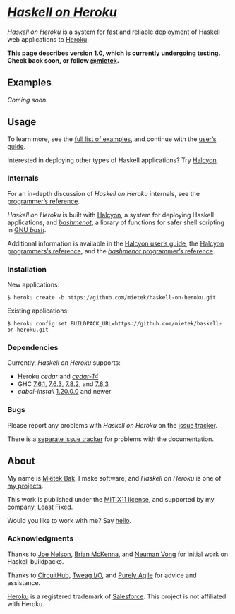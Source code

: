 [_Haskell on Heroku_](http://haskellonheroku.com/)
==================================================

_Haskell on Heroku_ is a system for fast and reliable deployment of Haskell web applications to [Heroku](http://heroku.com/).

**This page describes version 1.0, which is currently undergoing testing.  Check back soon, or follow [@mietek](http://twitter.com/mietek).**


Examples
--------

_Coming soon._


Usage
-----

To learn more, see the [full list of examples](http://haskellonheroku.com/examples/), and continue with the [user’s guide](http://haskellonheroku.com/guide/).

Interested in deploying other types of Haskell applications?  Try [Halcyon](http://halcyon.sh/).


### Internals

For an in-depth discussion of _Haskell on Heroku_ internals, see the [programmer’s reference](http://haskellonheroku.com/reference/).

_Haskell on Heroku_ is built with [Halcyon](http://halcyon.sh/), a system for deploying Haskell applications, and [_bashmenot_](http://bashmenot.mietek.io/), a library of functions for safer shell scripting in [GNU _bash_](http://gnu.org/software/bash/).

Additional information is available in the [Halcyon user’s guide](http://halcyon.sh/guide/), the [Halcyon programmers’s reference](http://halcyon.sh/reference/), and the [_bashmenot_ programmer’s reference](http://bashmenot.mietek.io/reference/).


### Installation

New applications:

```
$ heroku create -b https://github.com/mietek/haskell-on-heroku.git
```

Existing applications:

```
$ heroku config:set BUILDPACK_URL=https://github.com/mietek/haskell-on-heroku.git
```


### Dependencies

Currently, _Haskell on Heroku_ supports:

- Heroku _cedar_ and [_cedar-14_](https://blog.heroku.com/archives/2014/8/19/cedar-14-public-beta)
- GHC [7.6.1](http://www.haskell.org/ghc/download_ghc_7_6_1), [7.6.3](http://www.haskell.org/ghc/download_ghc_7_6_3), [7.8.2](http://www.haskell.org/ghc/download_ghc_7_8_2), and [7.8.3](http://www.haskell.org/ghc/download_ghc_7_8_3)
- _cabal-install_ [1.20.0.0](http://www.haskell.org/cabal/download.html) and newer


### Bugs

Please report any problems with _Haskell on Heroku_ on the [issue tracker](https://github.com/mietek/haskell-on-heroku/issues/).

There is a [separate issue tracker](https://github.com/mietek/haskell-on-heroku-website/issues/) for problems with the documentation.


About
-----

My name is [Miëtek Bak](http://mietek.io/).  I make software, and _Haskell on Heroku_ is one of [my projects](http://mietek.io/projects/).

This work is published under the [MIT X11 license](http://haskellonheroku.com/license/), and supported by my company, [Least Fixed](http://leastfixed.com/).

Would you like to work with me?  Say [hello](http://mietek.io/).


### Acknowledgments

Thanks to [Joe Nelson](http://begriffs.com/), [Brian McKenna](http://brianmckenna.org/), and [Neuman Vong](https://github.com/luciferous/) for initial work on Haskell buildpacks.

Thanks to [CircuitHub](https://circuithub.com/), [Tweag I/O](http://www.tweag.io/), and [Purely Agile](http://purelyagile.com/) for advice and assistance.

[Heroku](http://heroku.com/) is a registered trademark of [Salesforce](http://salesforce.com/).  This project is not affiliated with Heroku.
